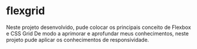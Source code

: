 # flexgrid
 Neste projeto desenvolvido, pude colocar os principais conceito de Flexbox e CSS Grid
 De modo a aprimorar e aprofundar meus conhecimentos, neste projeto pude aplicar os 
 conhecimentos de responsividade.
